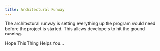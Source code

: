 ```yaml
---
title: Architectural Runway
---
```

The architectural runway is setting everything up the program would need before the project is started. This allows developers to hit the ground running.





Hope This Thing Helps You...
